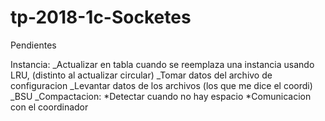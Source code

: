 # tp-2018-1c-Socketes

Pendientes

Instancia: _Actualizar en tabla cuando se reemplaza una instancia usando LRU, (distinto al actualizar circular)
           _Tomar datos del archivo de configuracion
           _Levantar datos de los archivos (los que me dice el coordi)
           _BSU
           _Compactacion:
                         *Detectar cuando no hay espacio
                         *Comunicacion con el coordinador
                        
                        
